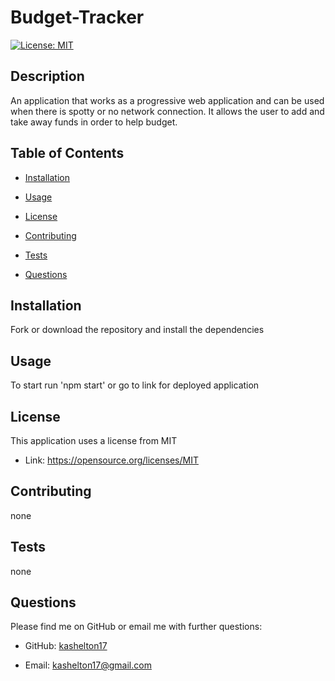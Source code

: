 # Budget-Tracker 
 [![License: MIT](https://img.shields.io/badge/License-MIT-yellow.svg)](https://opensource.org/licenses/MIT)

 
 ## Description 
 An application that works as a progressive web application and can be used when there is spotty or no network connection. It allows the user to add and take away funds in order to help budget. 

 
 ## Table of Contents 

 * [Installation](#installation) 

 * [Usage](#usage) 

 * [License](#license) 

 * [Contributing](#contributing) 

 * [Tests](#Tests) 

 * [Questions](#questions)

 
 ## Installation 
Fork or download the repository and install the dependencies

 
 ## Usage 
 To start run 'npm start' or go to link for deployed application

 
 ## License 
 This application uses a license from MIT 
  
 * Link: https://opensource.org/licenses/MIT

 
 ## Contributing 
 none

 
 ## Tests 
 none

 
 ## Questions 
 Please find me on GitHub or email me with further questions:

 * GitHub: [kashelton17](https://github.com/kashelton17)

 * Email: kashelton17@gmail.com 
